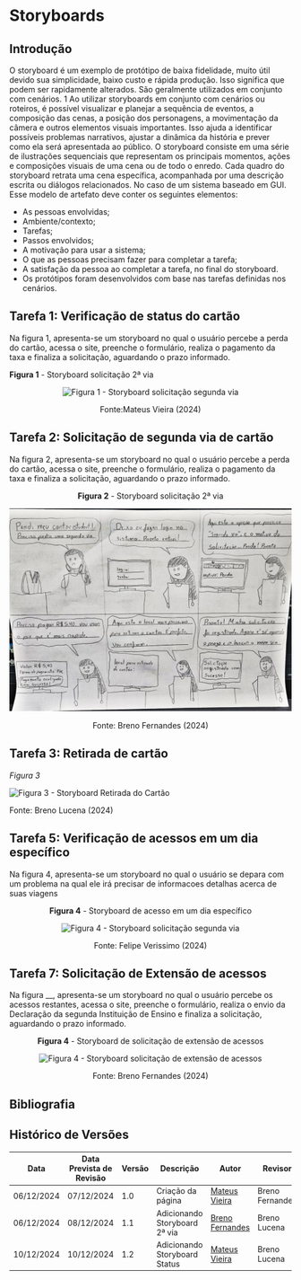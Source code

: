 # Storyboards

## Introdução

O storyboard é um exemplo de protótipo de baixa fidelidade, muito útil devido sua simplicidade, baixo custo e rápida produção. Isso significa que podem ser rapidamente alterados. São geralmente utilizados em conjunto com cenários. 1 Ao utilizar storyboards em conjunto com cenários ou roteiros, é possível visualizar e planejar a sequência de eventos, a composição das cenas, a posição dos personagens, a movimentação da câmera e outros elementos visuais importantes. Isso ajuda a identificar possíveis problemas narrativos, ajustar a dinâmica da história e prever como ela será apresentada ao público. O storyboard consiste em uma série de ilustrações sequenciais que representam os principais momentos, ações e composições visuais de uma cena ou de todo o enredo. Cada quadro do storyboard retrata uma cena específica, acompanhada por uma descrição escrita ou diálogos relacionados. No caso de um sistema baseado em GUI. Esse modelo de artefato deve conter os seguintes elementos:

- As pessoas envolvidas;
- Ambiente/contexto;
- Tarefas;
- Passos envolvidos;
- A motivação para usar a sistema;
- O que as pessoas precisam fazer para completar a tarefa;
- A satisfação da pessoa ao completar a tarefa, no final do storyboard.
- Os protótipos foram desenvolvidos com base nas tarefas definidas nos cenários.

## Tarefa 1: Verificação de status do cartão

Na figura 1, apresenta-se um storyboard no qual o usuário percebe a perda do cartão, acessa o site, preenche o formulário, realiza o pagamento da taxa e finaliza a solicitação, aguardando o prazo informado.

**Figura 1** - Storyboard solicitação 2ª via

<center>

![Figura 1 - Storyboard solicitação segunda via](../../../assets/Storyboard1.png)<figcaption>Fonte:Mateus Vieira (2024)

</center>

## Tarefa 2: Solicitação de segunda via de cartão

Na figura 2, apresenta-se um storyboard no qual o usuário percebe a perda do cartão, acessa o site, preenche o formulário, realiza o pagamento da taxa e finaliza a solicitação, aguardando o prazo informado.

<center>

**Figura 2** - Storyboard solicitação 2ª via

![Figura 2 - Storyboard solicitação segunda via](../../../assets/SegundaViaStoryboard.jpg)<figcaption>Fonte: Breno Fernandes (2024)

</center>

## Tarefa 3: Retirada de cartão

_Figura 3_

![Figura 3 - Storyboard Retirada do Cartão](../../../assets/storyboardlucena.png)<figcaption>Fonte: Breno Lucena (2024)

## Tarefa 5: Verificação de acessos em um dia específico

Na figura 4, apresenta-se um storyboard no qual o usuário se depara com um problema na qual ele irá precisar de informacoes detalhas acerca de suas viagens

<center>

**Figura 4** - Storyboard de acesso em um dia específico

![Figura 4 - Storyboard solicitação segunda via](../../../assets/svv.jpeg)<figcaption>Fonte: Felipe Verissimo (2024)

</center>

## Tarefa 7: Solicitação de Extensão de acessos

Na figura __, apresenta-se um storyboard no qual o usuário percebe os acessos restantes, acessa o site, preenche o formulário, realiza o envio da Declaração da segunda Instituição de Ensino e finaliza a solicitação, aguardando o prazo informado.

<center>

**Figura 4** - Storyboard de solicitação de extensão de acessos

![Figura 4 - Storyboard solicitação de extensão de acessos](../../../assets/storyboardExtensãoAcessos.png)<figcaption>Fonte: Breno Fernandes (2024)

</center>

<!-- ## Referências Bibliográficas
Usar apenas se houver alguma referência bibliográfica
<a id="REF1" href="#anchor_1">1. </a>Barbosa, S. D. J.; Silva, B. S. da; Silveira, M. S.; Gasparini, I.; Darin, T.; Barbosa, G. D. J. (2021) Interação Humano-Computador e Experiência do usuário. Autopublicação. -->

## Bibliografia

<!-- livro utilizado pelo professor na disciplina. -->
<!-- > BARBOSA, S. D. J.; SILVA, B. S. Interação Humano-Computador. Rio de Janeiro: Elsevier, 2011. -->

## Histórico de Versões

|    Data    | Data Prevista de Revisão | Versão |           Descrição           |            Autor            |     Revisor     |
|------------|-------------------------|--------|-------------------------------|-----------------------------|-----------------|
| 06/12/2024 | 07/12/2024              | 1.0    | Criação da página             | [Mateus Vieira](https://github.com/matix0)    | Breno Fernandes |
| 06/12/2024 | 08/12/2024              | 1.1    | Adicionando Storyboard 2ª via | [Breno Fernandes](https://github.com/brenofrds) | Breno Lucena    |
| 10/12/2024 | 10/12/2024              | 1.2    | Adicionando Storyboard Status | [Mateus Vieira](https://github.com/matix0)    | Breno Lucena    |
